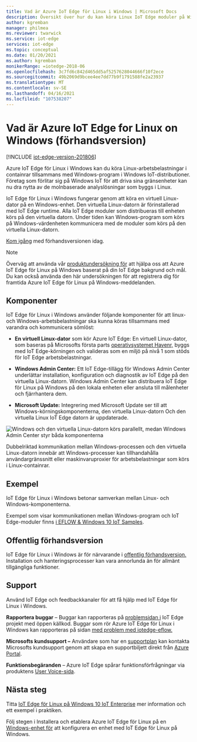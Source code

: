 ```yaml
---
title: Vad är Azure IoT Edge för Linux i Windows | Microsoft Docs
description: Översikt över hur du kan köra Linux IoT Edge moduler på Windows 10 enheter
author: kgremban
manager: philmea
ms.reviewer: twarwick
ms.service: iot-edge
services: iot-edge
ms.topic: conceptual
ms.date: 01/20/2021
ms.author: kgremban
monikerRange: =iotedge-2018-06
ms.openlocfilehash: 3c7fd6c842d465dd5af5257628044666f10f2ece
ms.sourcegitcommit: 49b2069d9bcee4ee7dd77b9f1791588fe2a23937
ms.translationtype: MT
ms.contentlocale: sv-SE
ms.lasthandoff: 04/16/2021
ms.locfileid: "107538207"
---
```

# <a name="what-is-azure-iot-edge-for-linux-on-windows-preview"></a>Vad är Azure IoT Edge for Linux on Windows (förhandsversion)

[!INCLUDE [iot-edge-version-201806](../../includes/iot-edge-version-201806.md)]

Azure IoT Edge för Linux i Windows kan du köra Linux-arbetsbelastningar i containrar tillsammans med Windows-program i Windows IoT-distributioner. Företag som förlitar sig på Windows IoT för att driva sina gränsenheter kan nu dra nytta av de molnbaserade analyslösningar som byggs i Linux.

IoT Edge för Linux i Windows fungerar genom att köra en virtuell Linux-dator på en Windows-enhet. Den virtuella Linux-datorn är förinstallerad med IoT Edge runtime. Alla IoT Edge moduler som distribueras till enheten körs på den virtuella datorn. Under tiden kan Windows-program som körs på Windows-värdenheten kommunicera med de moduler som körs på den virtuella Linux-datorn.

[Kom igång](how-to-install-iot-edge-on-windows.md) med förhandsversionen idag.

>[!NOTE]
>Överväg att använda vår [produktundersökning för](https://aka.ms/AzEFLOW-Registration) att hjälpa oss att Azure IoT Edge för Linux på Windows baserat på din IoT Edge bakgrund och mål. Du kan också använda den här undersökningen för att registrera dig för framtida Azure IoT Edge för Linux på Windows-meddelanden.

## <a name="components"></a>Komponenter

IoT Edge för Linux i Windows använder följande komponenter för att linux- och Windows-arbetsbelastningar ska kunna köras tillsammans med varandra och kommunicera sömlöst:

* **En virtuell Linux-dator** som kör Azure IoT Edge: En virtuell Linux-dator, som baseras på Microsofts första parts [operativsystemet Havenr,](https://github.com/microsoft/CBL-Mariner) byggs med IoT Edge-körningen och valideras som en miljö på nivå 1 som stöds för IoT Edge arbetsbelastningar.

* **Windows Admin Center:** Ett IoT Edge-tillägg för Windows Admin Center underlättar installation, konfiguration och diagnostik av IoT Edge på den virtuella Linux-datorn. Windows Admin Center kan distribuera IoT Edge för Linux på Windows på den lokala enheten eller ansluta till målenheter och fjärrhantera dem.

* **Microsoft Update:** Integrering med Microsoft Update ser till att Windows-körningskomponenterna, den virtuella Linux-datorn Och den virtuella Linux IoT Edge datorn är uppdaterade.

![Windows och den virtuella Linux-datorn körs parallellt, medan Windows Admin Center styr båda komponenterna](./media/iot-edge-for-linux-on-windows/architecture-and-communication.png)

Dubbelriktad kommunikation mellan Windows-processen och den virtuella Linux-datorn innebär att Windows-processer kan tillhandahålla användargränssnitt eller maskinvaruproxier för arbetsbelastningar som körs i Linux-containrar.

## <a name="samples"></a>Exempel

IoT Edge för Linux i Windows betonar samverkan mellan Linux- och Windows-komponenterna.

Exempel som visar kommunikationen mellan Windows-program och IoT Edge-moduler finns [i EFLOW & Windows 10 IoT Samples](https://aka.ms/AzEFLOW-Samples).

## <a name="public-preview"></a>Offentlig förhandsversion

IoT Edge för Linux i Windows är för närvarande i [offentlig förhandsversion.](https://azure.microsoft.com/support/legal/preview-supplemental-terms/) Installation och hanteringsprocesser kan vara annorlunda än för allmänt tillgängliga funktioner.

## <a name="support"></a>Support

Använd IoT Edge och feedbackkanaler för att få hjälp med IoT Edge för Linux i Windows.

**Rapportera buggar** – Buggar kan rapporteras på [problemsidan i](https://github.com/azure/iotedge/issues) IoT Edge projekt med öppen källkod. Buggar som rör Azure IoT Edge för Linux i Windows kan rapporteras på sidan [med problem med iotedge-eflow.](https://aka.ms/AzEFLOW-Issues)

**Microsofts kundsupport –** Användare som har en [supportplan](https://azure.microsoft.com/support/plans/) kan kontakta Microsofts kundsupport genom att skapa en supportbiljett direkt från [Azure Portal](https://ms.portal.azure.com/signin/index/?feature.settingsportalinstance=mpac).

**Funktionsbegäranden** – Azure IoT Edge spårar funktionsförfrågningar via produktens [User Voice-sida](https://feedback.azure.com/forums/907045-azure-iot-edge).

## <a name="next-steps"></a>Nästa steg

Titta [IoT Edge för Linux på Windows 10 IoT Enterprise](https://aka.ms/EFLOWPPC9) mer information och ett exempel i praktiken.

Följ stegen i Installera och etablera Azure IoT Edge för Linux på en [Windows-enhet för](how-to-install-iot-edge-on-windows.md) att konfigurera en enhet med IoT Edge för Linux på Windows.
